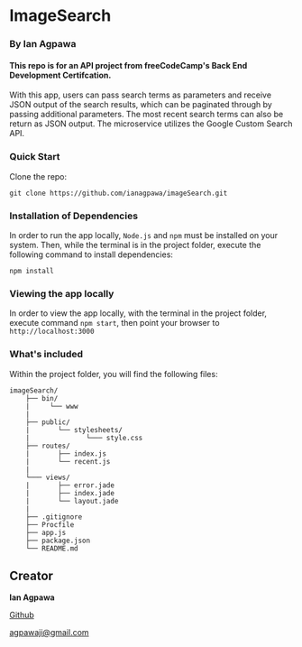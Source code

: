 # ImageSearch

### By Ian Agpawa

#### This repo is for an API project from freeCodeCamp's Back End Development Certifcation.
With this app, users can pass search terms as parameters and receive JSON output of the search results, which can be paginated through by passing additional parameters.  The most recent search terms can also be return as JSON output.  The microservice utilizes the Google Custom Search API.    


### Quick Start
Clone the repo:
```
git clone https://github.com/ianagpawa/imageSearch.git
```

### Installation of Dependencies
In order to run the app locally, `Node.js` and `npm` must be installed on your system.  Then, while the terminal is in the project folder, execute the following command to install dependencies:
```
npm install
```

### Viewing the app locally
In order to view the app locally, with the terminal in the project folder, execute command `npm start`, then point your browser to `http://localhost:3000`



### What's included
Within the project folder, you will find the following files:

```
imageSearch/
    ├── bin/
    |     └── www
    |
    ├── public/
    |       └── stylesheets/
    |              └─── style.css
    ├── routes/
    |       ├── index.js
    |       └── recent.js
    |
    └─── views/
    |       ├── error.jade
    |       ├── index.jade
    |       └── layout.jade
    |
    ├── .gitignore
    ├── Procfile
    ├── app.js
    ├── package.json
    └── README.md
```

## Creator

**Ian Agpawa**


[Github](https://github.com/ianagpawa)

 agpawaji@gmail.com
